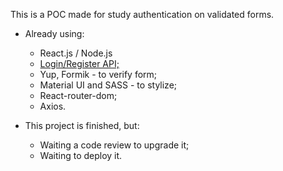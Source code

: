 This is a POC made for study authentication on validated forms.

* Already using:
  * React.js / Node.js 
  * [Login/Register API;](https://github.com/lirbre/node-js-jwt-auth-mongodb)
  * Yup, Formik - to verify form;
  * Material UI and SASS - to stylize;
  * React-router-dom; 
  * Axios.

* This project is finished, but:
  * Waiting a code review to upgrade it;
  * Waiting to deploy it.
